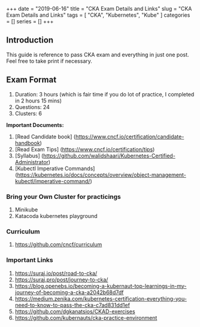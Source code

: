 +++ 
date = "2019-06-16"
title = "CKA Exam Details and Links"
slug = "CKA Exam Details and Links" 
tags = [
    "CKA",
    "Kubernetes",
    "Kube"
]
categories = []
series = []
+++

## Introduction
This guide is reference to pass CKA exam and everything in just one post.
Feel free to take print if necessary. 

## Exam Format
1. Duration: 3 hours (which is fair time if you do lot of practice, I completed in 2 hours 15 mins)
2. Questions: 24
3. Clusters: 6

**Important Documents:**
1. [Read Candidate book] (https://www.cncf.io/certification/candidate-handbook)
2. [Read Exam Tips] (https://www.cncf.io/certification/tips)
3. [Syllabus] (https://github.com/walidshaari/Kubernetes-Certified-Administrator)
4. [Kubectl Imperative Commands] (https://kubernetes.io/docs/concepts/overview/object-management-kubectl/imperative-command/)

### Bring your Own Cluster for practicings
1. Minikube
2. Katacoda kubernetes playground


### Curriculum
1. https://github.com/cncf/curriculum

### Important Links
1. https://suraj.io/post/road-to-cka/
2. https://suraj.pro/post/journey-to-cka/
3. https://blog.openebs.io/becoming-a-kubernaut-top-learnings-in-my-journey-of-becoming-a-cka-a2042b68d7df
4. https://medium.zenika.com/kubernetes-certification-everything-you-need-to-know-to-pass-the-cka-c7ad831dd1ef
5. https://github.com/dgkanatsios/CKAD-exercises
6. https://github.com/kubernauts/cka-practice-environment

